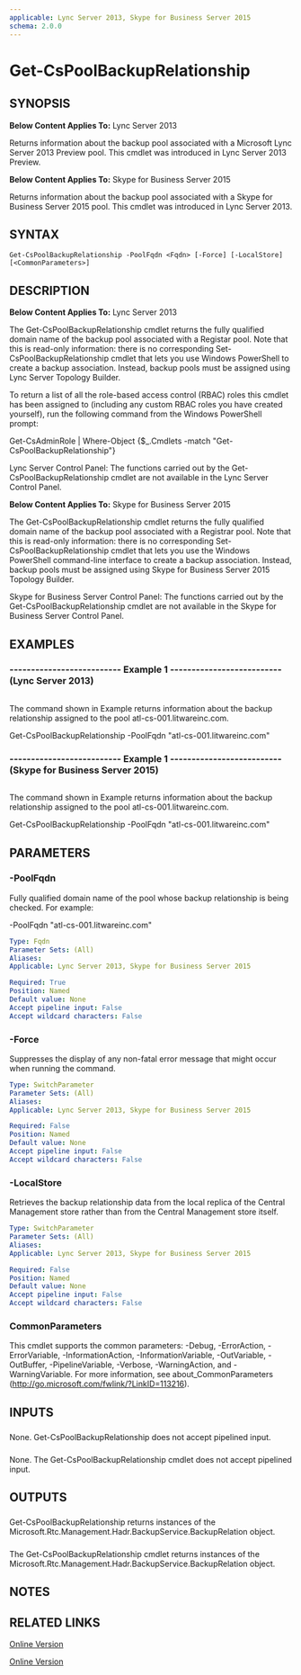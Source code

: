 ```yaml
---
applicable: Lync Server 2013, Skype for Business Server 2015
schema: 2.0.0
---
```


# Get-CsPoolBackupRelationship

## SYNOPSIS
**Below Content Applies To:** Lync Server 2013

Returns information about the backup pool associated with a Microsoft Lync Server 2013 Preview pool.
This cmdlet was introduced in Lync Server 2013 Preview.

**Below Content Applies To:** Skype for Business Server 2015

Returns information about the backup pool associated with a Skype for Business Server 2015 pool.
This cmdlet was introduced in Lync Server 2013.



## SYNTAX

```
Get-CsPoolBackupRelationship -PoolFqdn <Fqdn> [-Force] [-LocalStore] [<CommonParameters>]
```

## DESCRIPTION
**Below Content Applies To:** Lync Server 2013

The Get-CsPoolBackupRelationship cmdlet returns the fully qualified domain name of the backup pool associated with a Registar pool.
Note that this is read-only information: there is no corresponding Set-CsPoolBackupRelationship cmdlet that lets you use Windows PowerShell to create a backup association.
Instead, backup pools must be assigned using Lync Server Topology Builder.

To return a list of all the role-based access control (RBAC) roles this cmdlet has been assigned to (including any custom RBAC roles you have created yourself), run the following command from the Windows PowerShell prompt:

Get-CsAdminRole | Where-Object {$_.Cmdlets -match "Get-CsPoolBackupRelationship"}

Lync Server Control Panel: The functions carried out by the Get-CsPoolBackupRelationship cmdlet are not available in the Lync Server Control Panel.

**Below Content Applies To:** Skype for Business Server 2015

The Get-CsPoolBackupRelationship cmdlet returns the fully qualified domain name of the backup pool associated with a Registrar pool.
Note that this is read-only information: there is no corresponding Set-CsPoolBackupRelationship cmdlet that lets you use the Windows PowerShell command-line interface to create a backup association.
Instead, backup pools must be assigned using Skype for Business Server 2015 Topology Builder.

Skype for Business Server Control Panel: The functions carried out by the Get-CsPoolBackupRelationship cmdlet are not available in the Skype for Business Server Control Panel.



## EXAMPLES

### -------------------------- Example 1 -------------------------- (Lync Server 2013)
```

```

The command shown in Example returns information about the backup relationship assigned to the pool atl-cs-001.litwareinc.com.

Get-CsPoolBackupRelationship -PoolFqdn "atl-cs-001.litwareinc.com"

### -------------------------- Example 1 -------------------------- (Skype for Business Server 2015)
```

```

The command shown in Example returns information about the backup relationship assigned to the pool atl-cs-001.litwareinc.com.

Get-CsPoolBackupRelationship -PoolFqdn "atl-cs-001.litwareinc.com"

## PARAMETERS

### -PoolFqdn
Fully qualified domain name of the pool whose backup relationship is being checked.
For example:

-PoolFqdn "atl-cs-001.litwareinc.com"

```yaml
Type: Fqdn
Parameter Sets: (All)
Aliases: 
Applicable: Lync Server 2013, Skype for Business Server 2015

Required: True
Position: Named
Default value: None
Accept pipeline input: False
Accept wildcard characters: False
```

### -Force
Suppresses the display of any non-fatal error message that might occur when running the command.

```yaml
Type: SwitchParameter
Parameter Sets: (All)
Aliases: 
Applicable: Lync Server 2013, Skype for Business Server 2015

Required: False
Position: Named
Default value: None
Accept pipeline input: False
Accept wildcard characters: False
```

### -LocalStore
Retrieves the backup relationship data from the local replica of the Central Management store rather than from the Central Management store itself.

```yaml
Type: SwitchParameter
Parameter Sets: (All)
Aliases: 
Applicable: Lync Server 2013, Skype for Business Server 2015

Required: False
Position: Named
Default value: None
Accept pipeline input: False
Accept wildcard characters: False
```

### CommonParameters
This cmdlet supports the common parameters: -Debug, -ErrorAction, -ErrorVariable, -InformationAction, -InformationVariable, -OutVariable, -OutBuffer, -PipelineVariable, -Verbose, -WarningAction, and -WarningVariable. For more information, see about_CommonParameters (http://go.microsoft.com/fwlink/?LinkID=113216).

## INPUTS

###  
None.
Get-CsPoolBackupRelationship does not accept pipelined input.

###  
None.
The Get-CsPoolBackupRelationship cmdlet does not accept pipelined input.

## OUTPUTS

###  
Get-CsPoolBackupRelationship returns instances of the Microsoft.Rtc.Management.Hadr.BackupService.BackupRelation object.

###  
The Get-CsPoolBackupRelationship cmdlet returns instances of the Microsoft.Rtc.Management.Hadr.BackupService.BackupRelation object.

## NOTES

## RELATED LINKS

[Online Version](http://technet.microsoft.com/EN-US/library/230bbb04-b4cb-410f-8284-00740558655d(OCS.15).aspx)

[Online Version](http://technet.microsoft.com/EN-US/library/230bbb04-b4cb-410f-8284-00740558655d(OCS.16).aspx)

